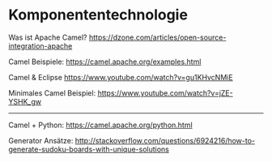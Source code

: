 # Komponententechnologie

Was ist Apache Camel?
https://dzone.com/articles/open-source-integration-apache


Camel Beispiele:
https://camel.apache.org/examples.html

Camel & Eclipse
https://www.youtube.com/watch?v=gu1KHvcNMiE

Minimales Camel Beispiel:
https://www.youtube.com/watch?v=jZE-YSHK_gw

---

Camel + Python:
https://camel.apache.org/python.html


Generator Ansätze:
http://stackoverflow.com/questions/6924216/how-to-generate-sudoku-boards-with-unique-solutions
